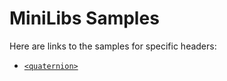 # MiniLibs Samples

Here are links to the samples for specific headers:

* [`<quaternion>`](quaternion.md)